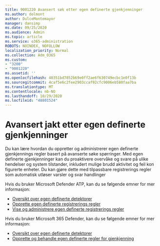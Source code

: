 ```yaml
---
title: 9001220 Avansert søk etter egen definerte gjenkjenninger
ms.author: dolmont
author: DulceMontemayor
manager: dansimp
ms.date: 09/25/2020
ms.audience: Admin
ms.topic: article
ms.service: o365-administration
ROBOTS: NOINDEX, NOFOLLOW
localization_priority: Normal
ms.collection: Adm_O365
ms.custom:
- "3200"
- "9001220"
ms.assetid: ''
ms.openlocfilehash: 40351bd7852b69e0ff2ae6f630749ecbc1e0f13b
ms.sourcegitcommit: 4caf5e6c2fee2903ccaf92cfc9006eb580faa7ba
ms.translationtype: MT
ms.contentlocale: nb-NO
ms.lasthandoff: 10/29/2020
ms.locfileid: "48801524"
---
```

# <a name="advanced-hunting-custom-detections"></a>Avansert jakt etter egen definerte gjenkjenninger

Du kan lære hvordan du oppretter og administrerer egen definerte gjenkjennings regler basert på avanserte søke spørringer. Med egen definerte gjenkjenninger kan du proaktivere overvåke og svare på ulike hendelser og system tilstander, inkludert mulige brudd aktivitet og feil kon figurerte enheter. Du kan gjøre dette med tilpassbare registrerings regler som automatisk utløser varsler og svar handlinger
  
Hvis du bruker Microsoft Defender ATP, kan du se følgende emner for mer informasjon: 
- [Oversikt over egen definerte detektorer](https://docs.microsoft.com/windows/security/threat-protection/microsoft-defender-atp/overview-custom-detections)
- [Opprette egen definerte registrerings regler](https://docs.microsoft.com/windows/security/threat-protection/microsoft-defender-atp/custom-detection-rules)
- [Vise og administrere egen definerte registrerings regler](https://docs.microsoft.com/windows/security/threat-protection/microsoft-defender-atp/custom-detections-manage)

Hvis du bruker Microsoft 365 Defender, kan du se følgende emner for mer informasjon: 
- [Oversikt over egen definerte detektorer](https://docs.microsoft.com/microsoft-365/security/mtp/custom-detections-overview)
- [Opprette og behandle egen definerte regler for gjenkjenning](https://docs.microsoft.com/microsoft-365/security/mtp/custom-detection-rules)
